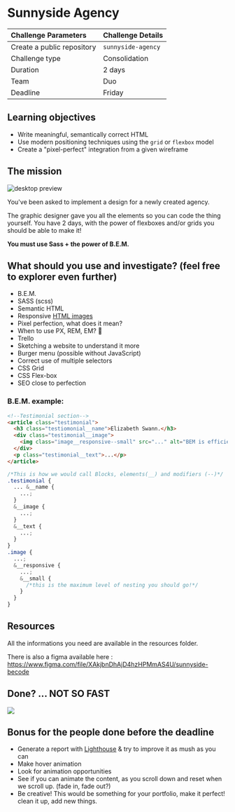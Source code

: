 # Sunnyside Agency

| Challenge Parameters       | Challenge Details  |
| :------------------------- | :----------------- |
| Create a public repository | `sunnyside-agency` |
| Challenge type             | Consolidation      |
| Duration                   | 2 days             |
| Team                       | Duo                |
| Deadline                   | Friday             |

## Learning objectives

- Write meaningful, semantically correct HTML
- Use modern positioning techniques using the `grid` or `flexbox` model
- Create a "pixel-perfect" integration from a given wireframe

## The mission

![desktop preview](./desktop-preview.jpg)

You've been asked to implement a design for a newly created agency.

The graphic designer gave you all the elements so you can code the thing yourself. You have 2 days, with the power of flexboxes and/or grids you should be able to make it!

**You must use Sass + the power of B.E.M.**

## What should you use and investigate? (feel free to explorer even further)

- B.E.M.
- SASS (scss)
- Semantic HTML
- Responsive [HTML images](https://developer.mozilla.org/en-US/docs/Learn/HTML/Multimedia_and_embedding/Responsive_images)
- Pixel perfection, what does it mean?
- When to use PX, REM, EM? 🤯
- Trello
- Sketching a website to understand it more
- Burger menu (possible without JavaScript)
- Correct use of multiple selectors
- CSS Grid
- CSS Flex-box
- SEO close to perfection

### B.E.M. example:

```html
<!--Testimonial section-->
<article class="testimonial">
  <h3 class="testiomonial__name">Elizabeth Swann.</h3>
  <div class="testimonial__image">
    <img class="image__responsive--small" src="..." alt="BEM is efficient" />
  </div>
  <p class="testimonial__text">...</p>
</article>
```

```scss
/*This is how we would call Blocks, elements(__) and modifiers (--)*/
.testimonial {
  ... &__name {
    ...;
  }
  &__image {
    ...;
  }
  &__text {
    ...;
  }
}
.image {
  ...;
  &__responsive {
    ...;
    &__small {
      /*this is the maximum level of nesting you should go!*/
    }
  }
}
```

## Resources

All the informations you need are available in the resources folder.

There is also a figma available here : https://www.figma.com/file/XAkjbnDhAjD4hzHPMmAS4U/sunnyside-becode

## Done? ... NOT SO FAST

![](https://media.giphy.com/media/tB8Wl0JABkSkQa7vGE/giphy.gif)

## Bonus for the people done before the deadline

- Generate a report with [Lighthouse](https://developers.google.com/web/tools/lighthouse) & try to improve it as mush as you can
- Make hover animation
- Look for animation opportunities
- See if you can animate the content, as you scroll down and reset when we scroll up. (fade in, fade out?)
- Be creative! This would be something for your portfolio, make it perfect! clean it up, add new things.
